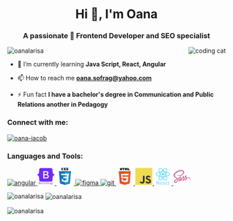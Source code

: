 <h1 align="center">Hi 👋, I'm Oana</h1>
<h3 align="center">A passionate 💖 Frontend Developer and SEO specialist</h3>
<img align="right" alt="coding cat" widtht"300" src="https://media0.giphy.com/media/v1.Y2lkPTc5MGI3NjExb2NscHNpM2VkNHVjYThnendtMGE3MDhhZms4NDRmYmg2eHB1NHAyayZlcD12MV9pbnRlcm5hbF9naWZfYnlfaWQmY3Q9Zw/6ib6KPmkeAjDTxMxij/giphy.gif">
<p align="left"> <img src="https://komarev.com/ghpvc/?username=oanalarisa&label=Profile%20views&color=0e75b6&style=flat" alt="oanalarisa" /> </p>

- 🌱 I’m currently learning **Java Script, React, Angular**

- 📫 How to reach me **oana.sofrag@yahoo.com**

- ⚡ Fun fact **I have a bachelor's degree in Communication and Public Relations another in Pedagogy**

<h3 align="left">Connect with me:</h3>
<p align="left">
<a href="https://linkedin.com/in/oana-iacob" target="blank"><img align="center" src="https://raw.githubusercontent.com/rahuldkjain/github-profile-readme-generator/master/src/images/icons/Social/linked-in-alt.svg" alt="oana-iacob" height="30" width="40" /></a>
</p>

<h3 align="left">Languages and Tools:</h3>
<p align="left"> <a href="https://angular.io" target="_blank" rel="noreferrer"> <img src="https://angular.io/assets/images/logos/angular/angular.svg" alt="angular" width="40" height="40"/> </a> <a href="https://getbootstrap.com" target="_blank" rel="noreferrer"> <img src="https://raw.githubusercontent.com/devicons/devicon/master/icons/bootstrap/bootstrap-plain-wordmark.svg" alt="bootstrap" width="40" height="40"/> </a> <a href="https://www.w3schools.com/css/" target="_blank" rel="noreferrer"> <img src="https://raw.githubusercontent.com/devicons/devicon/master/icons/css3/css3-original-wordmark.svg" alt="css3" width="40" height="40"/> </a> <a href="https://www.figma.com/" target="_blank" rel="noreferrer"> <img src="https://www.vectorlogo.zone/logos/figma/figma-icon.svg" alt="figma" width="40" height="40"/> </a> <a href="https://git-scm.com/" target="_blank" rel="noreferrer"> <img src="https://www.vectorlogo.zone/logos/git-scm/git-scm-icon.svg" alt="git" width="40" height="40"/> </a> <a href="https://www.w3.org/html/" target="_blank" rel="noreferrer"> <img src="https://raw.githubusercontent.com/devicons/devicon/master/icons/html5/html5-original-wordmark.svg" alt="html5" width="40" height="40"/> </a> <a href="https://developer.mozilla.org/en-US/docs/Web/JavaScript" target="_blank" rel="noreferrer"> <img src="https://raw.githubusercontent.com/devicons/devicon/master/icons/javascript/javascript-original.svg" alt="javascript" width="40" height="40"/> </a> <a href="https://reactjs.org/" target="_blank" rel="noreferrer"> <img src="https://raw.githubusercontent.com/devicons/devicon/master/icons/react/react-original-wordmark.svg" alt="react" width="40" height="40"/> </a> <a href="https://sass-lang.com" target="_blank" rel="noreferrer"> <img src="https://raw.githubusercontent.com/devicons/devicon/master/icons/sass/sass-original.svg" alt="sass" width="40" height="40"/> </a> </p>

<p><img align="left" src="https://github-readme-stats.vercel.app/api/top-langs?username=oanalarisa&show_icons=true&locale=en&layout=compact" alt="oanalarisa" /></p>

<p>&nbsp;<img align="center" src="https://github-readme-stats.vercel.app/api?username=oanalarisa&show_icons=true&locale=en" alt="oanalarisa" /></p>

<p><img align="center" src="https://github-readme-streak-stats.herokuapp.com/?user=oanalarisa&" alt="oanalarisa" /></p>

